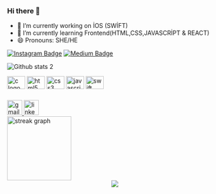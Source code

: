 ### Hi there 👋

- 🔭 I’m currently working on İOS (SWİFT)
- 🌱 I’m currently learning Frontend(HTML,CSS,JAVASCRİPT & REACT)
- 😄 Pronouns: SHE/HE

[![Instagram Badge](https://img.shields.io/badge/-Instagram-C13584?style=flat-quare&labelColor=C13584&logo=instagram&logoColor=white&link=link)](https://www.instagram.com/avc.rumeysaa)
[![Medium Badge](https://img.shields.io/badge/-Medium-757575?style=flat-quare&labelColor=757575&logo=Medium&logoColor=white&link=link)](https://medium.com/@rumeysaavc) 


![Github stats 2](https://github-readme-stats.vercel.app/api?username=rumeysaavc&show_icons=true&theme=radical)

<div>
  <img src="https://cdn.jsdelivr.net/gh/devicons/devicon/icons/c/c-original.svg" height="30" width="42" alt="c logo"  />
  <img src="https://cdn.jsdelivr.net/gh/devicons/devicon/icons/html5/html5-original.svg" height="30" width="42" alt="html5 logo"  />
  <img src="https://cdn.jsdelivr.net/gh/devicons/devicon/icons/css3/css3-original.svg" height="30" width="42" alt="css3 logo"  />
  <img src="https://cdn.jsdelivr.net/gh/devicons/devicon/icons/javascript/javascript-original.svg" height="30" width="42" alt="javascript logo"  />
  <img src="https://cdn.jsdelivr.net/gh/devicons/devicon/icons/swift/swift-original.svg" height="30" width="42" alt="swift logo"  />
</div>

###

<div>
  <a href="mailto:rumeysaaavcu@icloud.com" target="_blank">
    <img src="https://img.shields.io/static/v1?message=Gmail&logo=gmail&label=&color=D14836&logoColor=white&labelColor=&style=for-the-badge" height="35" alt="gmail logo"  />
  </a>
  <a href="https://linkedin.com/in/rumeysaavc" target="_blank">
    <img src="https://img.shields.io/static/v1?message=LinkedIn&logo=linkedin&label=&color=0077B5&logoColor=white&labelColor=&style=for-the-badge" height="35"<< alt="linkedin logo"  />
  </a>
</div>

<div>
  <img src="https://streak-stats.demolab.com?user=rumeysaavc&locale=en&mode=daily&theme=dracula&hide_border=false&border_radius=5" height="150" alt="streak graph"  />
</div>

<div align="center">
  <img src="https://profile-counter.glitch.me/rumeysaavc/count.svg?"  />
</div>
